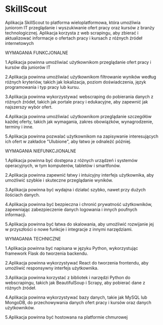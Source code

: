 # SkillScout
Aplikacja SkillScout to platforma wieloplatformowa, która umożliwia juniorom IT przeglądanie i wyszukiwanie ofert pracy oraz kursów z branży technologicznej. Aplikacja korzysta z web scrapingu, aby zbierać i aktualizować informacje o ofertach pracy i kursach z różnych źródeł internetowych

WYMAGANIA FUNKCJONALNE 

1.Aplikacja powinna umożliwiać użytkownikom przeglądanie ofert pracy i kursów dla juniorów IT

2.Aplikacja powinna umożliwiać użytkownikom filtrowanie wyników według różnych kryteriów, takich jak lokalizacja, poziom doświadczenia, język programowania i typ pracy lub kursu.

3.Aplikacja powinna wykorzystywać webscraping do pobierania danych z różnych źródeł, takich jak portale pracy i edukacyjne, aby zapewnić jak najszerszy wybór ofert.

4.Aplikacja powinna umożliwiać użytkownikom przeglądanie szczegółów każdej oferty, takich jak wymagania, zakres obowiązków, wynagrodzenie, terminy i inne.

5.Aplikacja powinna pozwalać użytkownikom na zapisywanie interesujących ich ofert w zakładce "Ulubione", aby łatwo je odnaleźć później.

WYMAGANIA NIEFUNKCJIONALNE

1.Aplikacja powinna być dostępna z różnych urządzeń i systemów operacyjnych, w tym komputerów, tabletów i smartfonów.

2.Aplikacja powinna zapewnić łatwy i intuicyjny interfejs użytkownika, aby umożliwić szybkie i skuteczne przeglądanie wyników.

3.Aplikacja powinna być wydajna i działać szybko, nawet przy dużych ilościach danych.

4.Aplikacja powinna być bezpieczna i chronić prywatność użytkowników, zapewniając zabezpieczenie danych logowania i innych poufnych informacji.

5.Aplikacja powinna być łatwa do skalowania, aby umożliwić rozwijanie jej w przyszłości o nowe funkcje i integracje z innymi narzędziami.

WYMAGANIA TECHNICZNE

1.Aplikacja powinna być napisana w języku Python, wykorzystując framework Flask do tworzenia backendu.

2.Aplikacja powinna wykorzystywać React do tworzenia frontendu, aby umożliwić responsywny interfejs użytkownika.

3.Aplikacja powinna korzystać z bibliotek i narzędzi Python do webscrapingu, takich jak BeautifulSoup i Scrapy, aby pobierać dane z różnych źródeł.

4.Aplikacja powinna wykorzystywać bazy danych, takie jak MySQL lub MongoDB, do przechowywania danych ofert pracy i kursów oraz danych użytkowników.

5.Aplikacja powinna być hostowana na platformie chmurowej
